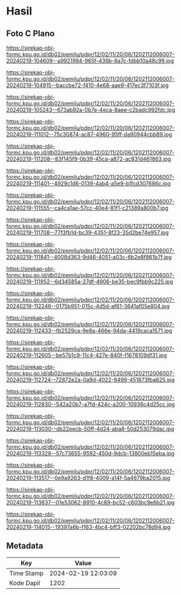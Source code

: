 # Hasil

## Foto C Plano

https://sirekap-obj-formc.kpu.go.id/db02/pemilu/pdpr/12/02/11/20/06/1202112006007-20240219-104609--a9921984-965f-436b-8a7c-fdbb10a48c99.jpg

https://sirekap-obj-formc.kpu.go.id/db02/pemilu/pdpr/12/02/11/20/06/1202112006007-20240219-104915--baccbe72-f410-4e68-aae9-417ec3f7103f.jpg

https://sirekap-obj-formc.kpu.go.id/db02/pemilu/pdpr/12/02/11/20/06/1202112006007-20240219-105243--673ab92a-0b7e-4eca-8aee-c2badc992fdc.jpg

https://sirekap-obj-formc.kpu.go.id/db02/pemilu/pdpr/12/02/11/20/06/1202112006007-20240219-111012--75c30874-ac87-4960-95ff-da90944cbb89.jpg

https://sirekap-obj-formc.kpu.go.id/db02/pemilu/pdpr/12/02/11/20/06/1202112006007-20240219-111208--83f145f9-0b39-45ca-a872-ac831d461863.jpg

https://sirekap-obj-formc.kpu.go.id/db02/pemilu/pdpr/12/02/11/20/06/1202112006007-20240219-111401--4929c1d6-0139-4ab4-a5e9-b1fcd307686c.jpg

https://sirekap-obj-formc.kpu.go.id/db02/pemilu/pdpr/12/02/11/20/06/1202112006007-20240219-111555--ca4ca1ae-57cc-40e4-81f1-c21389a800b7.jpg

https://sirekap-obj-formc.kpu.go.id/db02/pemilu/pdpr/12/02/11/20/06/1202112006007-20240219-111708--77f3fb1d-bc39-4351-8f23-35d2be74e957.jpg

https://sirekap-obj-formc.kpu.go.id/db02/pemilu/pdpr/12/02/11/20/06/1202112006007-20240219-111841--4008d363-9d46-4051-a03c-6b2e8f861b7f.jpg

https://sirekap-obj-formc.kpu.go.id/db02/pemilu/pdpr/12/02/11/20/06/1202112006007-20240219-111952--6d34585a-27df-4906-be35-bec9fbb9c225.jpg

https://sirekap-obj-formc.kpu.go.id/db02/pemilu/pdpr/12/02/11/20/06/1202112006007-20240219-112246--0175b951-015c-4d5d-af61-3641af05e804.jpg

https://sirekap-obj-formc.kpu.go.id/db02/pemilu/pdpr/12/02/11/20/06/1202112006007-20240219-112433--fb2529ca-9e8a-466e-94da-4419caca1571.jpg

https://sirekap-obj-formc.kpu.go.id/db02/pemilu/pdpr/12/02/11/20/06/1202112006007-20240219-112605--be57b1c9-11c4-427e-840f-f1678109df31.jpg

https://sirekap-obj-formc.kpu.go.id/db02/pemilu/pdpr/12/02/11/20/06/1202112006007-20240219-112724--72872e2a-0a9d-4022-8499-451873fba625.jpg

https://sirekap-obj-formc.kpu.go.id/db02/pemilu/pdpr/12/02/11/20/06/1202112006007-20240219-112830--542a20b7-a7fd-424c-a200-10936c4d25cc.jpg

https://sirekap-obj-formc.kpu.go.id/db02/pemilu/pdpr/12/02/11/20/06/1202112006007-20240219-113030--db22eecb-50ff-4d24-aba8-50d253079dac.jpg

https://sirekap-obj-formc.kpu.go.id/db02/pemilu/pdpr/12/02/11/20/06/1202112006007-20240219-113328--57c73655-9592-450d-9dcb-13800eb15eba.jpg

https://sirekap-obj-formc.kpu.go.id/db02/pemilu/pdpr/12/02/11/20/06/1202112006007-20240219-113517--0e9a9263-d1f8-4009-a14f-5a4679ba2015.jpg

https://sirekap-obj-formc.kpu.go.id/db02/pemilu/pdpr/12/02/11/20/06/1202112006007-20240219-113637--01e53062-8910-4c89-bc52-c603bc9e6b21.jpg

https://sirekap-obj-formc.kpu.go.id/db02/pemilu/pdpr/12/02/11/20/06/1202112006007-20240219-114015--19397a6b-f163-4bc4-bff3-02202bc78d94.jpg


## Metadata

| Key        | Value               |
| ---------- | ------------------- |
| Time Stamp | 2024-02-19 12:03:09 |
| Kode Dapil | 1202                |



